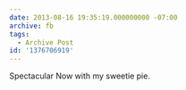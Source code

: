```yaml
---
date: 2013-08-16 19:35:19.000000000 -07:00
archive: fb
tags: 
  - Archive Post
id: '1376706919'
---
```


Spectacular Now with my sweetie pie.

